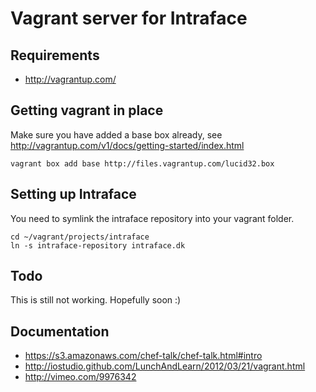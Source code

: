 Vagrant server for Intraface
== 

Requirements
-- 

- http://vagrantup.com/

Getting vagrant in place
--

Make sure you have added a base box already, see http://vagrantup.com/v1/docs/getting-started/index.html

    vagrant box add base http://files.vagrantup.com/lucid32.box

Setting up Intraface
-- 

You need to symlink the intraface repository into your vagrant folder.

    cd ~/vagrant/projects/intraface
    ln -s intraface-repository intraface.dk

Todo
--

This is still not working. Hopefully soon :)

Documentation
-- 

- https://s3.amazonaws.com/chef-talk/chef-talk.html#intro
- http://iostudio.github.com/LunchAndLearn/2012/03/21/vagrant.html
- http://vimeo.com/9976342